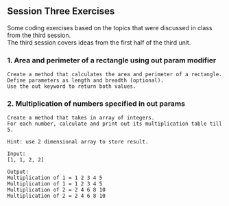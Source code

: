 ## Session Three Exercises

Some coding exercises based on the topics that were discussed in class from the third session.  
The third session covers ideas from the first half of the third unit.

### 1. Area and perimeter of a rectangle using out param modifier

```
Create a method that calculates the area and perimeter of a rectangle.
Define parameters as length and breadth (optional).
Use the out keyword to return both values.
```

### 2. Multiplication of numbers specified in out params

```
Create a method that takes in array of integers.
For each number, calculate and print out its multiplication table till 5.

Hint: use 2 dimensional array to store result.

Input:
[1, 1, 2, 2]

Output:
Multiplication of 1 = 1 2 3 4 5
Multiplication of 1 = 1 2 3 4 5
Multiplication of 2 = 2 4 6 8 10
Multiplication of 2 = 2 4 6 8 10
```
